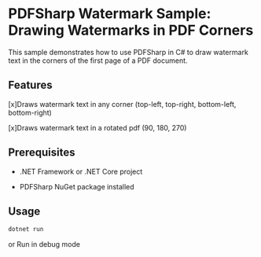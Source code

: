 # PDFSharp Watermark Sample: Drawing Watermarks in PDF Corners
This sample demonstrates how to use PDFSharp in C# to draw watermark text in the corners of the first page of a PDF document.

## Features
[x]Draws watermark text in any corner (top-left, top-right, bottom-left, bottom-right)

[x]Draws watermark text in a rotated pdf (90, 180, 270)

## Prerequisites
- .NET Framework or .NET Core project

- PDFSharp NuGet package installed

## Usage

```bash
dotnet run
```

or Run in debug mode